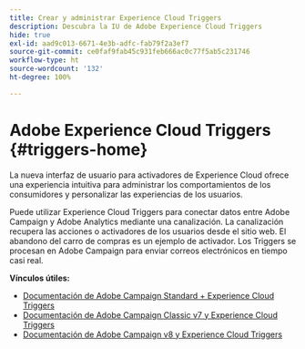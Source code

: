 ```yaml
---
title: Crear y administrar Experience Cloud Triggers
description: Descubra la IU de Adobe Experience Cloud Triggers
hide: true
exl-id: aad9c013-6671-4e3b-adfc-fab79f2a3ef7
source-git-commit: ce0faf9fab45c931feb666ac0c77f5ab5c231746
workflow-type: ht
source-wordcount: '132'
ht-degree: 100%

---
```


# Adobe Experience Cloud Triggers {#triggers-home}

La nueva interfaz de usuario para activadores de Experience Cloud ofrece una experiencia intuitiva para administrar los comportamientos de los consumidores y personalizar las experiencias de los usuarios.

Puede utilizar Experience Cloud Triggers para conectar datos entre Adobe Campaign y Adobe Analytics mediante una canalización. La canalización recupera las acciones o activadores de los usuarios desde el sitio web. El abandono del carro de compras es un ejemplo de activador. Los Triggers se procesan en Adobe Campaign para enviar correos electrónicos en tiempo casi real.


**Vínculos útiles:**

* [Documentación de Adobe Campaign Standard + Experience Cloud Triggers](https://experienceleague.adobe.com/docs/campaign-standard/using/integrating-with-adobe-cloud/working-with-campaign-and-triggers/about-adobe-experience-cloud-triggers.html?lang=es)
* [Documentación de Adobe Campaign Classic v7 y Experience Cloud Triggers](https://experienceleague.adobe.com/docs/campaign-classic/using/integrating-with-adobe-experience-cloud/experience-triggers/about-triggers.html?lang=es)
* [Documentación de Adobe Campaign v8 y Experience Cloud Triggers](https://experienceleague.adobe.com/docs/campaign/campaign-v8/connect/ac-triggers.html?lang=es)
